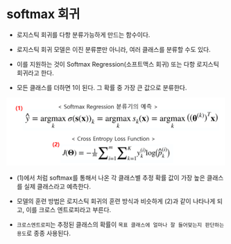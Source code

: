 # softmax 회귀

- 로지스틱 회귀를 다항 분류가능하게 만드는 함수이다.

- 로지스틱 회귀 모델은 이진 분류뿐만 아니라, 여러 클래스를 분류할 수도 있다.

- 이를 지원하는 것이 Softmax Regression(소프트맥스 회귀) 또는 다항 로지스틱 회귀라고 한다.

- 모든 클래스를 더하면 1이 된다. 그 확률 중 가장 큰 값으로 분류한다.

![Alt text](images_changhtun1_post_b03a820b-7422-48fc-995a-5f6a92da551d_57.png)

- (1)에서 처럼 softmax를 통해서 나온 각 클래스별 추정 확률 값이 가장 높은 클래스를 실제 클래스라고 예측한다.

- 모델의 훈련 방법은 로지스틱 회귀의 훈련 방식과 비슷하게 (2)과 같이 나타나게 되고, 이를 크로스 엔트로피라고 부른다.

- `크로스엔트로피`는 추정된 클래스의 확률이 `목표 클래스에 얼마나 잘 들어맞는지 판단하는 용도`로 종종 사용된다.
